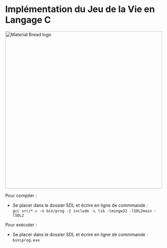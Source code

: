 <h1>Implémentation du Jeu de la Vie en Langage C</h1>

<img width="500" src="https://user-images.githubusercontent.com/73723037/230801300-15206b22-289f-4054-b54e-fd8162c78d90.JPG" alt="Material Bread logo">

Pour compiler :

- Se placer dans le dossier SDL et écrire en ligne de commmande :
    <br>`gcc src/*.c -o bin/prog -I include -L lib -lmingw32 -lSDL2main -lSDL2`  

Pour exécuter :

- Se placer dans le dossier SDL et écrire en ligne de commmande :
    <br>`bin\prog.exe`

